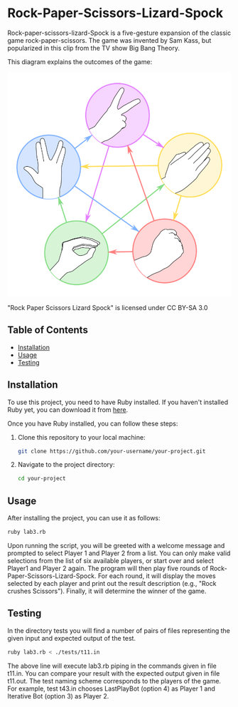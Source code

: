# Rock-Paper-Scissors-Lizard-Spock

Rock-paper-scissors-lizard-Spock is a five-gesture expansion of the classic game rock-paper-scissors. The game was invented by Sam Kass, but popularized in this clip from the TV show Big Bang Theory.

This diagram explains the outcomes of the game:

![Rock Paper Scissors Lizard Spock](./assets/diagram.png )

"Rock Paper Scissors Lizard Spock" is licensed under CC BY-SA 3.0

## Table of Contents

- [Installation](#installation)
- [Usage](#usage)
- [Testing](#testing)

## Installation

To use this project, you need to have Ruby installed. If you haven't installed Ruby yet, you can download it from [here](https://www.ruby-lang.org/en/downloads/).

Once you have Ruby installed, you can follow these steps:

1. Clone this repository to your local machine:
   ```bash
   git clone https://github.com/your-username/your-project.git
    ```
2. Navigate to the project directory:
    ```bash
    cd your-project
    ```

## Usage

After installing the project, you can use it as follows:
```bash
ruby lab3.rb
```
Upon running the script, you will be greeted with a welcome message and prompted to select Player 1 and Player 2 from a list. You can only make valid selections from the list of six available players, or start over and select Player1 and Player 2 again.
The program will then play five rounds of Rock-Paper-Scissors-Lizard-Spock. For each round, it will display the moves selected by each player and print out the result description (e.g., "Rock crushes Scissors"). Finally, it will determine the winner of the game.

## Testing
In the directory tests you will find a number of pairs of files representing the given input and expected output of the test.
```bash
ruby lab3.rb < ./tests/t11.in
```
The above line will execute lab3.rb piping in the commands given in file t11.in. You can compare your result with the expected output given in file t11.out.
The test naming scheme corresponds to the players of the game. For example, test t43.in chooses LastPlayBot (option 4) as Player 1 and Iterative Bot (option 3) as Player 2.